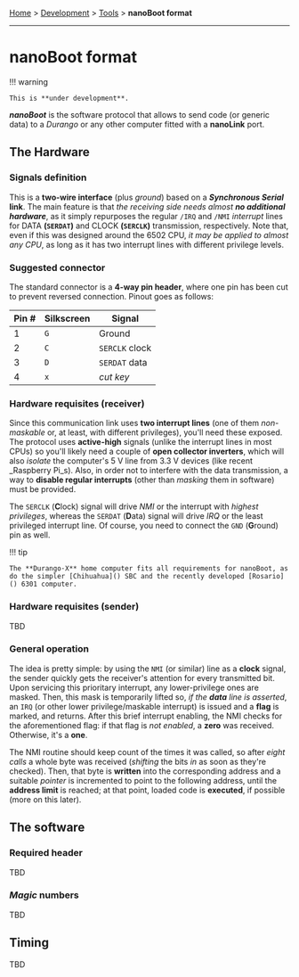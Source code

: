 [Home](../../index.md) > [Development](../development.md) > [Tools](tools.md) > **nanoBoot format**
___

# nanoBoot format

!!! warning

	This is **under development**.

***nanoBoot*** is the software protocol that allows to send code (or generic data) to a _Durango_ or any other computer fitted with a **nanoLink** port.

## The Hardware

### Signals definition

This is a **two-wire interface** (plus _ground_) based on a ***Synchronous Serial* link**. The main feature is that _the receiving side needs almost **no additional hardware**_, as it simply repurposes the regular `/IRQ` and `/NMI` _interrupt_ lines for DATA **(`SERDAT`)** and CLOCK **(`SERCLK`)** transmission, respectively. Note that, even if this was designed around the 6502 CPU, _it may be applied to almost any CPU_, as long as it has two interrupt lines with different privilege levels.

### Suggested connector

The standard connector is a **4-way pin header**, where one pin has been cut to prevent reversed connection. Pinout goes as follows:

|Pin #|Silkscreen|Signal        |
|-----|----------|--------------|
|1    |`G`       |Ground        |
|2    |`C`       |`SERCLK` clock|
|3    |`D`       |`SERDAT` data |
|4    |`x`       |_cut key_     |

### Hardware requisites (receiver)

Since this communication link uses **two interrupt lines** (one of them _non-maskable_ or, at least, with different privileges), you'll need these exposed. The protocol uses **active-high** signals (unlike the interrupt lines in most CPUs) so you'll likely need a couple of **open collector inverters**, which will also _isolate_ the computer's 5 V line from 3.3 V devices (like recent _Raspberry Pi_s). Also, in order not to interfere with the data transmission, a way to **disable regular interrupts** (other than _masking_ them in software) must be provided.

The `SERCLK` (**C**lock) signal will drive _NMI_ or the interrupt with _highest privileges_, whereas the `SERDAT` (**D**ata) signal will drive _IRQ_ or the least privileged interrupt line. Of course, you need to connect the `GND` (**G**round) pin as well.

!!! tip

	The **Durango·X** home computer fits all requirements for nanoBoot, as do the simpler [Chihuahua]() SBC and the recently developed [Rosario]() 6301 computer.

### Hardware requisites (sender)

TBD

### General operation

The idea is pretty simple: by using the `NMI` (or similar) line as a **clock** signal, the sender quickly gets the receiver's attention for every transmitted bit. Upon servicing this prioritary interrupt, any lower-privilege ones are masked. Then, this mask is temporarily lifted so, _if the **data** line is asserted_, an `IRQ` (or other lower privilege/maskable interrupt) is issued and a **flag** is marked, and returns. After this brief interrupt enabling, the NMI checks for the aforementioned flag: if that flag is _not enabled_, a **zero** was received. Otherwise, it's a **one**.

The NMI routine should keep count of the times it was called, so after _eight calls_ a whole byte was received (_shifting_ the bits _in_ as soon as they're checked). Then, that byte is **written** into the corresponding address and a suitable _pointer_ is incremented to point to the following address, until the **address limit** is reached; at that point, loaded code is **executed**, if possible (more on this later).

## The software

### Required header

TBD

### _Magic_ numbers

TBD

## Timing

TBD
